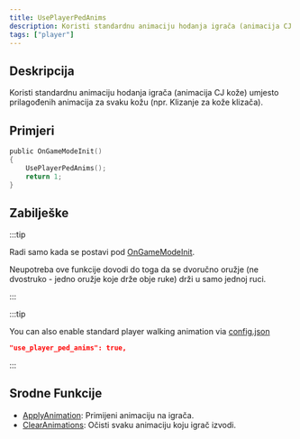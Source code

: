 ```yaml
---
title: UsePlayerPedAnims
description: Koristi standardnu ​​animaciju hodanja igrača (animacija CJ kože) umjesto prilagođenih animacija za svaku kožu (npr. Klizanje za kože klizača).
tags: ["player"]
---
```


## Deskripcija

Koristi standardnu ​​animaciju hodanja igrača (animacija CJ kože) umjesto prilagođenih animacija za svaku kožu (npr. Klizanje za kože klizača).

## Primjeri

```c
public OnGameModeInit()
{
    UsePlayerPedAnims();
    return 1;
}
```

## Zabilješke

:::tip

Radi samo kada se postavi pod [OnGameModeInit](../callbacks/OnGameModeInit).

Neupotreba ove funkcije dovodi do toga da se dvoručno oružje (ne dvostruko - jedno oružje koje drže obje ruke) drži u samo jednoj ruci.

:::

:::tip

You can also enable standard player walking animation via [config.json](../../server/config.json)

```json
"use_player_ped_anims": true,
```

:::

## Srodne Funkcije

- [ApplyAnimation](ApplyAnimation): Primijeni animaciju na igrača.
- [ClearAnimations](ClearAnimations): Očisti svaku animaciju koju igrač izvodi.
